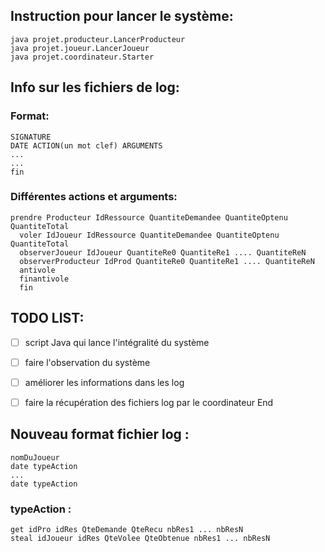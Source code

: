 ## Instruction pour lancer le système:

    java projet.producteur.LancerProducteur
    java projet.joueur.LancerJoueur
    java projet.coordinateur.Starter


## Info sur les fichiers de log:

### Format:

    SIGNATURE
    DATE ACTION(un mot clef) ARGUMENTS
    ...
    ...
    fin

### Différentes actions et arguments:

    prendre Producteur IdRessource QuantiteDemandee QuantiteOptenu QuantiteTotal
	  voler IdJoueur IdRessource QuantiteDemandee QuantiteOptenu QuantiteTotal
	  observerJoueur IdJoueur QuantiteRe0 QuantiteRe1 .... QuantiteReN
	  observerProducteur IdProd QuantiteRe0 QuantiteRe1 .... QuantiteReN
	  antivole
	  finantivole
	  fin
	
## TODO LIST:

* [ ] script Java qui lance l'intégralité du système
* [ ] faire l'observation du système
* [ ] améliorer les informations dans les log
* [ ] faire la récupération des fichiers log par le coordinateur End


## Nouveau format fichier log :

    nomDuJoueur
    date typeAction
    ...
    date typeAction

### typeAction :

    get idPro idRes QteDemande QteRecu nbRes1 ... nbResN
    steal idJoueur idRes QteVolee QteObtenue nbRes1 ... nbResN
